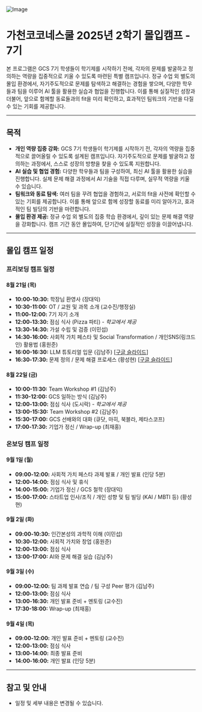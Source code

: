 ![Image](https://github.com/user-attachments/assets/8be1ef8a-87d3-46d6-b914-af968cc0fc2a)

# 가천코코네스쿨 2025년 2학기 몰입캠프 - 7기

본 프로그램은 GCS 7기 학생들이 학기제를 시작하기 전에, 각자의 문제를 발굴하고 정의하는 역량을 집중적으로 키울 수 있도록 마련된 특별 캠프입니다. 정규 수업 외 별도의 몰입 환경에서, 자기주도적으로 문제를 탐색하고 해결하는 경험을 쌓으며, 다양한 학우들과 팀을 이루어 AI 툴을 활용한 실습과 협업을 진행합니다. 이를 통해 실질적인 성장과 더불어, 앞으로 함께할 동료들과의 fit을 미리 확인하고, 효과적인 팀워크의 기반을 다질 수 있는 기회를 제공합니다.

---

## 목적

- **개인 역량 집중 강화:** GCS 7기 학생들이 학기제를 시작하기 전, 각자의 역량을 집중적으로 끌어올릴 수 있도록 설계된 캠프입니다. 자기주도적으로 문제를 발굴하고 정의하는 과정에서, 스스로 성장의 방향을 찾을 수 있도록 지원합니다.
- **AI 실습 및 협업 경험:** 다양한 학우들과 팀을 구성하여, 최신 AI 툴을 활용한 실습을 진행합니다. 실제 문제 해결 과정에서 AI 기술을 직접 다루며, 실무적 역량을 키울 수 있습니다.
- **팀워크와 동료 탐색:** 여러 팀을 꾸려 협업을 경험하고, 서로의 fit을 사전에 확인할 수 있는 기회를 제공합니다. 이를 통해 앞으로 함께 성장할 동료를 미리 알아가고, 효과적인 팀 빌딩의 기반을 마련합니다.
- **몰입 환경 제공:** 정규 수업 외 별도의 집중 학습 환경에서, 깊이 있는 문제 해결 역량을 강화합니다. 캠프 기간 동안 몰입하여, 단기간에 실질적인 성장을 이끌어냅니다.

---

## 몰입 캠프 일정

### 프리보딩 캠프 일정

#### 8월 21일 (목)

- **10:00-10:30:** 학장님 환영사 (장대익)
- **10:30-11:00:** OT / 교원 및 과목 소개 (교수진/행정실)
- **11:00-12:00:** 7기 자기 소개
- **12:00-13:30:** 점심 식사 (Pizza 파티) - _학교에서 제공_
- **13:30-14:30:** 가설 수립 및 검증 (이민섭)
- **14:30-16:00:** 사회적 가치 페스타 및 Social Transformation / 개인SNS(링크드인) 활용법 (홍원준)
- **16:00-16:30:** LLM 튜토리얼 입문 (김남주) [[구글 슬라이드](https://docs.google.com/presentation/d/1wNnqsVDUmxW-aY-bU4tpU7pRfE5fgob-Vf3jfVAVhv8/edit?slide=id.g37685376f66_0_16#slide=id.g37685376f66_0_16)]
- **16:30-17:30:** 문제 정의 / 문제 해결 프로세스 (황성현) [[구글 슬라이드](https://docs.google.com/presentation/d/1ZngcQO8pznvsGBf2FupxaA29ed3Q6nEt/edit?slide=id.p1#slide=id.p1)]

#### 8월 22일 (금)

- **10:00-11:30:** Team Workshop #1 (김남주)
- **11:30-12:00:** GCS 일하는 방식 (김남주)
- **12:00-13:00:** 점심 식사 (도시락) - _학교에서 제공_
- **13:00-15:30:** Team Workshop #2 (김남주)
- **15:30-17:00:** GCS 선배와의 대화 (큐닷, 마히, 북블라, 제타스코프)
- **17:00-17:30:** 기업가 정신 / Wrap-up (최재홍)

### 온보딩 캠프 일정

#### 9월 1일 (월)

- **09:00-12:00:** 사회적 가치 페스타 과제 발표 / 개인 발표 (인당 5분)
- **12:00-14:00:** 점심 식사 및 휴식
- **14:00-15:00:** 기업가 정신 / GCS 철학 (장대익)
- **15:00-17:00:** 스타트업 인사/조직 / 개인 성향 및 팀 빌딩 (KAI / MBTI 등) (황성현)

#### 9월 2일 (화)

- **09:00-10:30:** 인간본성의 과학적 이해 (이민섭)
- **10:30-12:00:** 사회적 가치와 창업 (홍원준)
- **12:00-13:00:** 점심 식사
- **13:00-17:00:** AI와 문제 해결 실습 (김남주)

#### 9월 3일 (수)

- **09:00-12:00:** 팀 과제 발표 연습 / 팀 구성 Peer 평가 (김남주)
- **12:00-13:00:** 점심 식사
- **13:00-16:30:** 개인 발표 준비 + 멘토링 (교수진)
- **17:30-18:00:** Wrap-up (최재홍)

#### 9월 4일 (목)

- **09:00-12:00:** 개인 발표 준비 + 멘토링 (교수진)
- **12:00-13:00:** 점심 식사
- **13:00-14:00:** 최종 발표 준비
- **14:00-16:00:** 개인 발표 (인당 5분)

---

## 참고 및 안내

- 일정 및 세부 내용은 변경될 수 있습니다.
